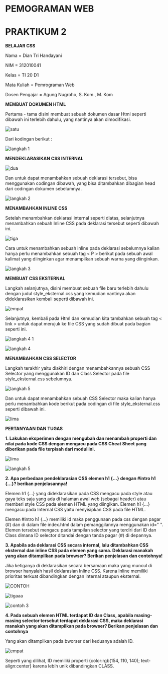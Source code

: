 # PEMOGRAMAN WEB
# PRAKTIKUM 2


**BELAJAR CSS**

Nama 			= Dian Tri Handayani 

NIM		    	= 312010041
    
Kelas			= TI 20 D1

Mata Kuliah		= Pemrograman Web

Dosen Pengajar	= Agung Nugroho, S. Kom., M. Kom


**MEMBUAT DOKUMEN HTML**

Pertama - tama disini membuat sebuah dokumen dasar Html seperti dibawah ini terlebih dahulu, yang nantinya akan dimodifikasi.

![satu](https://user-images.githubusercontent.com/101880835/160219386-a1fe9514-6842-46db-aba1-361e6b6af878.png)

Dari kodingan berikut :

![langkah 1](https://user-images.githubusercontent.com/101880835/160219458-10737d75-dba8-4f3f-a16c-6518de6040e9.png)



**MENDEKLARASIKAN CSS INTERNAL**

![dua](https://user-images.githubusercontent.com/101880835/160219640-70c12c38-7725-4677-83e4-2d7cf9eec607.png)

Dan untuk dapat menambahkan sebuah deklarasi tersebut, bisa menggunakan codingan dibawah, yang bisa ditambahkan dibagian head dari codingan dokumen sebelumnya.

![langkah 2](https://user-images.githubusercontent.com/101880835/160219630-8310ac7f-4c51-444d-9d64-59667272caa8.png)



**MENAMBAHKAN INLINE CSS**

Setelah menambahkan deklarasi internal seperti diatas, selanjutnya menambahkan sebuah Inline CSS pada deklarasi tersebut seperti dibawah ini.

![tiga](https://user-images.githubusercontent.com/101880835/160219906-7c404e79-a2fb-4c31-986f-2f76cc9ffe91.png)

Cara untuk menambahkan sebuah inline pada deklarasi sebelumnya kalian hanya perlu menambahkan sebuah tag < P > berikut pada sebuah awal kalimat yang diinginkan agar menampilkan sebuah warna yang diinginkan.

![langkah 3](https://user-images.githubusercontent.com/101880835/160219896-b53f4ec3-d214-473d-ace2-31e9b7b65996.png)


**MEMBUAT CSS EKSTERNAL**

Langkah selanjutnya, disini membuat sebuah file baru terlebih dahulu dengan judul style_eksternal.css yang kemudian nantinya akan dideklarasikan kembali seperti dibawah ini.

![empat](https://user-images.githubusercontent.com/101880835/160220937-a184ab34-100e-4de5-9332-98e7af6b07d2.png)

Selanjutnya, kembali pada Html dan kemudian kita tambahkan sebuah tag < link > untuk dapat merujuk ke file CSS yang sudah dibuat pada bagian seperti ini.

![langkah 4 1](https://user-images.githubusercontent.com/101880835/160220952-046dcd78-5871-48c7-925c-c2e14807b90d.png)

![langkah 4](https://user-images.githubusercontent.com/101880835/160220942-c358f2e2-8a4a-4b6a-a8a7-be2a8f3f3f3c.png)



**MENAMBAHKAN CSS SELECTOR**

Langkah terakhir yaitu diakhiri dengan menambahkannya sebuah CSS Selector yang menggunakan ID dan Class Selector pada file style_eksternal.css sebelumnya.

![langkah 5](https://user-images.githubusercontent.com/101880835/160220962-dccc182d-47a1-499a-afad-538ff805543a.png)

Dan untuk dapat menambahkan sebuah CSS Selector maka kalian hanya perlu menambahkan kode berikut pada codingan di file style_eksternal.css seperti dibawah ini.

![lima](https://user-images.githubusercontent.com/101880835/160221408-0367a6e4-a5d3-4a50-a72c-54e935703f43.png)






**PERTANYAAN DAN TUGAS**


**1. Lakukan eksperimen dengan mengubah dan menambah properti dan nilai pada kode CSS dengan mengacu pada CSS Cheat Sheet yang diberikan pada file terpisah dari modul ini.**

![lima](https://user-images.githubusercontent.com/101880835/160221408-0367a6e4-a5d3-4a50-a72c-54e935703f43.png)

![langkah 5](https://user-images.githubusercontent.com/101880835/160220962-dccc182d-47a1-499a-afad-538ff805543a.png)

**2. Apa perbedaan pendeklarasian CSS elemen h1 {...} dengan #intro h1 {...}? berikan penjelasannya!**

 
Elemen h1 {...} yang dideklarasikan pada CSS mengacu pada style atau gaya teks saja yang ada di halaman awal web (sebagai header) atau memberi style CSS pada elemen HTML yang diingikan. Elemen h1 {...} mengacu pada Internal CSS yaitu menyisipkan CSS pada file HTML.

Elemen #intro h1 {...} memiliki id maka penggunaan pada css dengan pagar (#) dan di dalam file index.html dalam pemanggilannya menggunakan id=" ". Elemen tersebut mengacu pada tampilan selector yang terdiri dari ID dan Class dimana ID selector ditandai dengan tanda pagar (#) di depannya.


**3. Apabila ada deklarasi CSS secara internal, lalu ditambahkan CSS eksternal dan inline CSS pada elemen yang sama. Deklarasi manakah yang akan ditampilkan pada browser? Berikan penjelasan dan contohnya!**

Jika ketiganya di deklarasikan secara bersamaan maka yang muncul di browser hanyalah hasil deklarasian Inline CSS. Karena Inline memiliki prioritas terkuat dibandingkan dengan internal ataupun eksternal.

![CONTOH](https://user-images.githubusercontent.com/101880835/160222319-09d704ab-5d2f-4aef-8a22-9ddf0afb3a1f.png)

![tigaaa](https://user-images.githubusercontent.com/101880835/160222369-4ee9a381-fa57-408b-a41a-05ba73547372.png)

![contoh 3](https://user-images.githubusercontent.com/101880835/160222621-c664be43-40d4-4124-8fb5-7bd149280720.png)


**4. Pada sebuah elemen HTML terdapat ID dan Class, apabila masing-masing selector tersebut terdapat deklarasi CSS, maka deklarasi manakah yang akan ditampilkan pada browser? Berikan penjelasan dan contohnya**


Yang akan ditampilkan pada bworser dari keduanya adalah ID.

![empat](https://user-images.githubusercontent.com/101880835/160222627-59d6f5de-8d63-4e30-bf6a-0762aff21635.png)

Seperti yang dilihat, ID memiliki properti {color:rgb(154, 110, 140); text-align:center} karena lebih unik dibandingkan CLASS.



